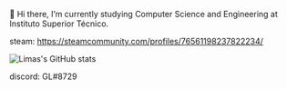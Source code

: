 👋 Hi there, I’m currently studying Computer Science and Engineering at Instituto Superior Técnico.

steam: https://steamcommunity.com/profiles/76561198237822234/


![Limas's GitHub stats](https://github-readme-stats.vercel.app/api?GLima727=anuraghazra&show_icons=true&theme=radical)


discord: GL#8729
<!---
GLima727/GLima727 is a ✨ special ✨ repository because its `README.md` (this file) appears on your GitHub profile.
You can click the Preview link to take a look at your changes.
--->


